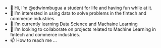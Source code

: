 - 👋 Hi, I’m @edwinmbugua a student for life and having fun while at it.
- 👀 I’m interested in using data to solve problems in the fintech and commerce industries.
- 🌱 I’m currently learning Data Science and Machaine Learning 
- 💞️ I’m looking to collaborate on  projects related to Machine Learning in fintech and commerce industries.
- 📫 How to reach me ...

<!---
edwinmbugua/edwinmbugua is a ✨ special ✨ repository because its `README.md` (this file) appears on your GitHub profile.
You can click the Preview link to take a look at your changes.
--->
